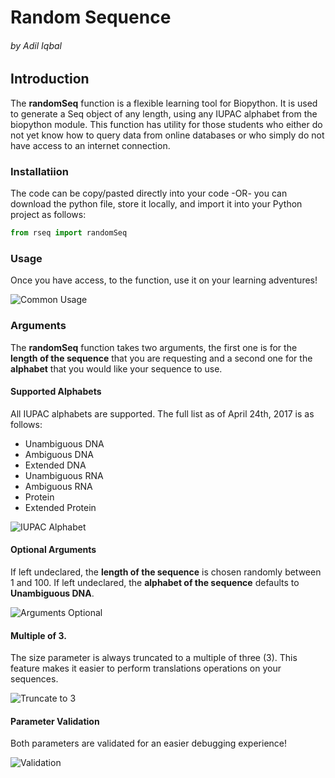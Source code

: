 # Random Sequence

###### by Adil Iqbal

## Introduction
The **randomSeq** function is a flexible learning tool for Biopython. It is used to generate a Seq object of any length, using any IUPAC alphabet from the biopython module. This function has utility for those students who either do not yet know how to query data from online databases or who simply do not have access to an internet connection.

### Installatiion
The code can be copy/pasted directly into your code -OR- you can download the python file, store it locally, and import it into your Python project as follows:

```python
from rseq import randomSeq
```

### Usage

Once you have access, to the function, use it on your learning adventures!

![Common Usage](http://i.imgur.com/Lh118fz.jpg "Common Usage")

### Arguments
The **randomSeq** function takes two arguments, the first one is for the **length of the sequence** that you are requesting and a second one for the **alphabet** that you would like your sequence to use.

#### Supported Alphabets

All IUPAC alphabets are supported. The full list as of April 24th, 2017 is as follows:
- Unambiguous DNA
- Ambiguous DNA
- Extended DNA
- Unambiguous RNA
- Ambiguous RNA
- Protein
- Extended Protein

![IUPAC Alphabet](http://i.imgur.com/Y36aYvE.jpg "IUPAC Alphabet")

#### Optional Arguments

If left undeclared, the **length of the sequence** is chosen randomly between 1 and 100.  If left undeclared, the **alphabet of the sequence** defaults to **Unambiguous DNA**.

![Arguments Optional](http://i.imgur.com/oj0cwNc.jpg "Arguments Optional")

#### Multiple of 3.

The size parameter is always truncated to a multiple of three (3). This feature makes it easier to perform translations operations on your sequences.

![Truncate to 3](http://i.imgur.com/Nr6CfnR.jpg "Truncate to 3")

#### Parameter Validation

Both parameters are validated for an easier debugging experience!

![Validation](http://i.imgur.com/31Bhnax.jpg "Validation")
